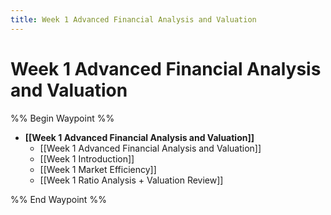 ```yaml
---
title: Week 1 Advanced Financial Analysis and Valuation
---
```


# Week 1 Advanced Financial Analysis and Valuation

%% Begin Waypoint %%

- **[[Week 1 Advanced Financial Analysis and Valuation]]**
	- [[Week 1 Advanced Financial Analysis and Valuation]]
	- [[Week 1 Introduction]]
	- [[Week 1 Market Efficiency]]
	- [[Week 1 Ratio Analysis + Valuation Review]]

%% End Waypoint %%